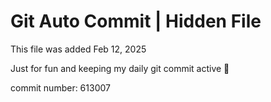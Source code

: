 # Git Auto Commit | Hidden File

This file was added Feb 12, 2025

Just for fun and keeping my daily git commit active 🤪

commit number: 613007
